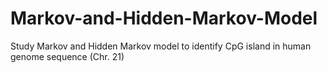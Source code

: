# Markov-and-Hidden-Markov-Model
Study Markov and Hidden Markov model to identify CpG island in human genome sequence (Chr. 21)
